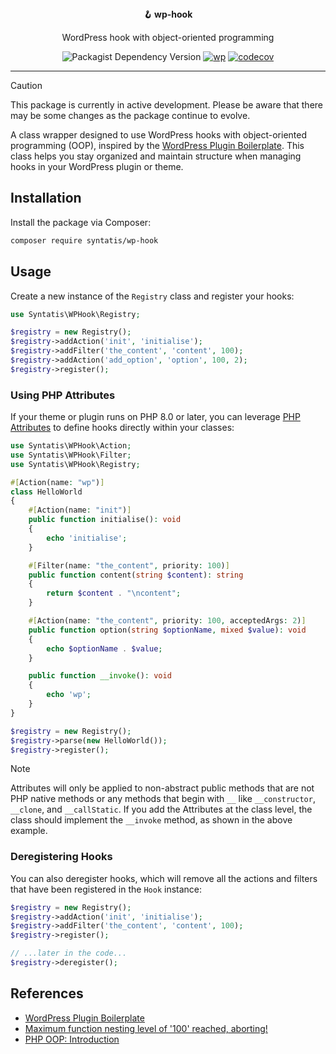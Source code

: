 <div align="center">
  <strong>🪝 wp-hook</strong>
  <p>WordPress hook with object-oriented programming</p>

  ![Packagist Dependency Version](https://img.shields.io/packagist/dependency-v/syntatis/wp-hook/php?color=%237A86B8) [![wp](https://github.com/syntatis/wp-hook/actions/workflows/wp.yml/badge.svg)](https://github.com/syntatis/wp-hook/actions/workflows/wp.yml) [![codecov](https://codecov.io/gh/syntatis/wp-hook/graph/badge.svg?token=04HZ3BRM19)](https://codecov.io/gh/syntatis/wp-hook)
</div>

---

> [!CAUTION]
> This package is currently in active development. Please be aware that there may be some changes as the package continue to evolve.

A class wrapper designed to use WordPress hooks with object-oriented programming (OOP), inspired by the [WordPress Plugin Boilerplate](https://wppb.me/). This class helps you stay organized and maintain structure when managing hooks in your WordPress plugin or theme.

## Installation

Install the package via Composer:

```sh
composer require syntatis/wp-hook
```

## Usage

Create a new instance of the `Registry` class and register your hooks:

```php
use Syntatis\WPHook\Registry;

$registry = new Registry();
$registry->addAction('init', 'initialise');
$registry->addFilter('the_content', 'content', 100);
$registry->addAction('add_option', 'option', 100, 2);
$registry->register();
```

### Using PHP Attributes

If your theme or plugin runs on PHP 8.0 or later, you can leverage [PHP Attributes](https://www.php.net/manual/en/language.attributes.overview.php) to define hooks directly within your classes:

```php
use Syntatis\WPHook\Action;
use Syntatis\WPHook\Filter;
use Syntatis\WPHook\Registry;

#[Action(name: "wp")]
class HelloWorld
{
    #[Action(name: "init")]
    public function initialise(): void
    {
        echo 'initialise';
    }

    #[Filter(name: "the_content", priority: 100)]
    public function content(string $content): string
    {
        return $content . "\ncontent";
    }

    #[Action(name: "the_content", priority: 100, acceptedArgs: 2)]
    public function option(string $optionName, mixed $value): void
    {
        echo $optionName . $value;
    }

    public function __invoke(): void
    {
        echo 'wp';
    }
}

$registry = new Registry();
$registry->parse(new HelloWorld());
$registry->register();
```

> [!NOTE]
> Attributes will only be applied to non-abstract public methods that are not PHP native methods or any methods that begin with `__` like `__constructor`, `__clone`, and `__callStatic`.
> If you add the Attributes at the class level, the class should implement the `__invoke` method, as shown in the above example.

### Deregistering Hooks

You can also deregister hooks, which will remove all the actions and filters that have been registered in the `Hook` instance:

```php
$registry = new Registry();
$registry->addAction('init', 'initialise');
$registry->addFilter('the_content', 'content', 100);
$registry->register();

// ...later in the code...
$registry->deregister();
```

## References

- [WordPress Plugin Boilerplate](https://wppb.me/)
- [Maximum function nesting level of '100' reached, aborting!](https://wordpress.stackexchange.com/questions/147505/wp-insert-posts-fatal-error-maximum-function-nesting-level-of-100-reached-ab)
- [PHP OOP: Introduction](https://phptherightway.com/#object-oriented-programming)
